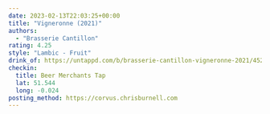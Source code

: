 ```yaml
---
date: 2023-02-13T22:03:25+00:00
title: "Vigneronne (2021)"
authors:
  - "Brasserie Cantillon"
rating: 4.25
style: "Lambic - Fruit"
drink_of: https://untappd.com/b/brasserie-cantillon-vigneronne-2021/4520857
checkin:
  title: Beer Merchants Tap
  lat: 51.544
  long: -0.024
posting_method: https://corvus.chrisburnell.com
---
```

